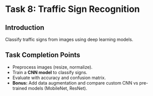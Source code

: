 # Task 8: Traffic Sign Recognition

## Introduction
Classify traffic signs from images using deep learning models.

## Task Completion Points
- Preprocess images (resize, normalize).  
- Train a **CNN model** to classify signs.  
- Evaluate with accuracy and confusion matrix.  
- **Bonus:** Add data augmentation and compare custom CNN vs pre-trained models (MobileNet, ResNet).  
